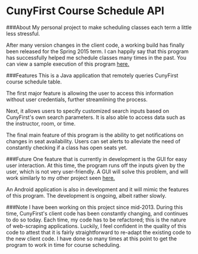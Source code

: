 # CunyFirst Course Schedule API

###About
My personal project to make scheduling classes each term a little less stressful.

After many version changes in the client code, a working build has finally been released for the Spring 2015 term. 
I can happily say that this program has successfully helped me schedule classes many times in the past.
You can view a sample execution of this program [here.](https://github.com/KevinRamsunder/CunyFirst-College-Course-API/blob/master/src/MainClassSearch.java)



###Features
This is a Java application that remotely queries CunyFirst course schedule table. 

The first major feature is allowing the user to access this information without user credentials, further streamlining the process.

Next, it allows users to specify customized search inputs based on CunyFirst's own search parameters. It is also able to access data such as the instructor, room, or time. 

The final main feature of this program is the ability to get notifications on changes in seat availability. Users can set alerts to alleviate the need of constantly checking if a class has open seats yet. 

###Future
One feature that is currently in development is the GUI for easy user interaction. At this time, the program runs off the inputs given by the user, which is not very user-friendly. A GUI will solve this problem, and will work similarly to my other project seen [here.](https://github.com/KevinRamsunder/coursera-downloader)

An Android application is also in development and it will mimic the features of this program. The development is ongoing, albeit rather slowly.


###Note
I have been working on this project since mid-2013. During this time, CunyFirst's client code has been constantly changing, and continues to do so today.
Each time, my code has to be refactored; this is the nature of web-scraping applications.
Luckily, I feel confident in the quality of this code to attest that it is fairly straightforward to re-adapt the existing code to the new client code. 
I have done so many times at this point to get the program to work in time for course scheduling.
